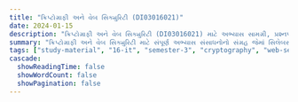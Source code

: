```yaml
---
title: "ક્રિપ્ટોગ્રાફી અને વેબ સિક્યુરિટી (DI03016021)"
date: 2024-01-15
description: "ક્રિપ્ટોગ્રાફી અને વેબ સિક્યુરિટી (DI03016021) માટે અભ્યાસ સામગ્રી, પ્રશ્નપત્રો અને ઉકેલો - ઇન્ફર્મેશન ટેકનોલોજી, સેમેસ્ટર 3"
summary: "ક્રિપ્ટોગ્રાફી અને વેબ સિક્યુરિટી માટે સંપૂર્ણ અભ્યાસ સંસાધનોનો સંગ્રહ જેમાં સિલેબસ અને વિગતવાર કોર્સ સામગ્રીનો સમાવેશ થાય છે"
tags: ["study-material", "16-it", "semester-3", "cryptography", "web-security", "DI03016021"]
cascade:
  showReadingTime: false
  showWordCount: false
  showPagination: false
---
```

